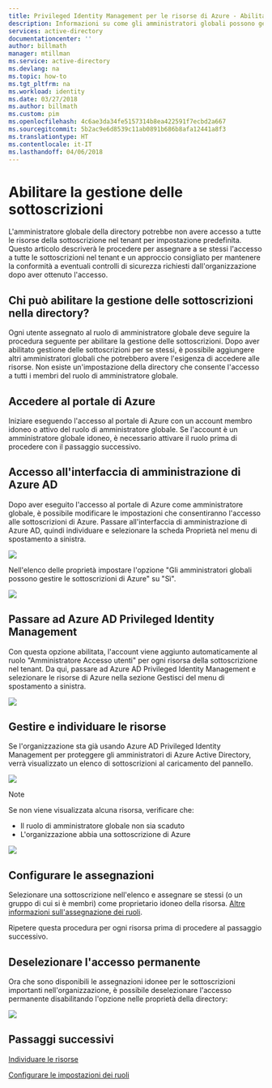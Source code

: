 ```yaml
---
title: Privileged Identity Management per le risorse di Azure - Abilitare la gestione delle sottoscrizioni | Microsoft Docs
description: Informazioni su come gli amministratori globali possono gestire le sottoscrizioni nel tenant.
services: active-directory
documentationcenter: ''
author: billmath
manager: mtillman
ms.service: active-directory
ms.devlang: na
ms.topic: how-to
ms.tgt_pltfrm: na
ms.workload: identity
ms.date: 03/27/2018
ms.author: billmath
ms.custom: pim
ms.openlocfilehash: 4c6ae3da34fe5157314b8ea422591f7ecbd2a667
ms.sourcegitcommit: 5b2ac9e6d8539c11ab0891b686b8afa12441a8f3
ms.translationtype: HT
ms.contentlocale: it-IT
ms.lasthandoff: 04/06/2018
---
```

# <a name="enable-subscription-management"></a>Abilitare la gestione delle sottoscrizioni

L'amministratore globale della directory potrebbe non avere accesso a tutte le risorse della sottoscrizione nel tenant per impostazione predefinita. Questo articolo descriverà le procedere per assegnare a se stessi l'accesso a tutte le sottoscrizioni nel tenant e un approccio consigliato per mantenere la conformità a eventuali controlli di sicurezza richiesti dall'organizzazione dopo aver ottenuto l'accesso.

## <a name="who-can-enable-management-of-subscriptions-in-my-directory"></a>Chi può abilitare la gestione delle sottoscrizioni nella directory?

Ogni utente assegnato al ruolo di amministratore globale deve seguire la procedura seguente per abilitare la gestione delle sottoscrizioni. Dopo aver abilitato gestione delle sottoscrizioni per se stessi, è possibile aggiungere altri amministratori globali che potrebbero avere l'esigenza di accedere alle risorse. Non esiste un'impostazione della directory che consente l'accesso a tutti i membri del ruolo di amministratore globale.

## <a name="log-on-to-the-azure-portal"></a>Accedere al portale di Azure

Iniziare eseguendo l'accesso al portale di Azure con un account membro idoneo o attivo del ruolo di amministratore globale. Se l'account è un amministratore globale idoneo, è necessario attivare il ruolo prima di procedere con il passaggio successivo.

## <a name="access-the-azure-ad-admin-center"></a>Accesso all'interfaccia di amministrazione di Azure AD

Dopo aver eseguito l'accesso al portale di Azure come amministratore globale, è possibile modificare le impostazioni che consentiranno l'accesso alle sottoscrizioni di Azure. Passare all'interfaccia di amministrazione di Azure AD, quindi individuare e selezionare la scheda Proprietà nel menu di spostamento a sinistra.

![](media/azure-pim-resource-rbac/aad_properties.png)

Nell'elenco delle proprietà impostare l'opzione "Gli amministratori globali possono gestire le sottoscrizioni di Azure" su "Sì".

![](media/azure-pim-resource-rbac/aad_properties_save.png)

## <a name="navigate-to-azure-ad-pim"></a>Passare ad Azure AD Privileged Identity Management

Con questa opzione abilitata, l'account viene aggiunto automaticamente al ruolo "Amministratore Accesso utenti" per ogni risorsa della sottoscrizione nel tenant. Da qui, passare ad Azure AD Privileged Identity Management e selezionare le risorse di Azure nella sezione Gestisci del menu di spostamento a sinistra.

![](media/azure-pim-resource-rbac/aadpim_manage_azure_resources.png)

## <a name="manage-and-discover-resources"></a>Gestire e individuare le risorse

Se l'organizzazione sta già usando Azure AD Privileged Identity Management per proteggere gli amministratori di Azure Active Directory, verrà visualizzato un elenco di sottoscrizioni al caricamento del pannello.

![](media/azure-pim-resource-rbac/aadpim_manage_azure_resource_some_there.png)

> [!NOTE]
> Se non viene visualizzata alcuna risorsa, verificare che:
>- Il ruolo di amministratore globale non sia scaduto 
>- L'organizzazione abbia una sottoscrizione di Azure

![](media/azure-pim-resource-rbac/aadpim_rbac_empty_resource_list.png)

## <a name="configure-assignments"></a>Configurare le assegnazioni

Selezionare una sottoscrizione nell'elenco e assegnare se stessi (o un gruppo di cui si è membri) come proprietario idoneo della risorsa. 
[Altre informazioni sull'assegnazione dei ruoli](pim-resource-roles-assign-roles.md).

Ripetere questa procedura per ogni risorsa prima di procedere al passaggio successivo.

## <a name="clean-up-standing-access"></a>Deselezionare l'accesso permanente

Ora che sono disponibili le assegnazioni idonee per le sottoscrizioni importanti nell'organizzazione, è possibile deselezionare l'accesso permanente disabilitando l'opzione nelle proprietà della directory:

![](media/azure-pim-resource-rbac/aad_properties_no.png)

## <a name="next-steps"></a>Passaggi successivi

[Individuare le risorse](pim-resource-roles-discover-resources.md)

[Configurare le impostazioni dei ruoli](pim-resource-roles-configure-role-settings.md)








